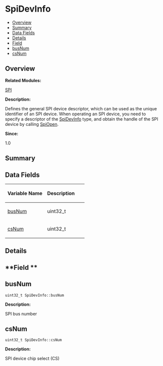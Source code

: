 # SpiDevInfo<a name="EN-US_TOPIC_0000001055039554"></a>

-   [Overview](#section911266885165636)
-   [Summary](#section2004328004165636)
-   [Data Fields](#pub-attribs)
-   [Details](#section251235474165636)
-   [Field](#section1389783708165636)
-   [busNum](#a317656e748a353d8520d891e77c7b111)
-   [csNum](#aff59a847b2a6144dd93047fff7841ec7)

## **Overview**<a name="section911266885165636"></a>

**Related Modules:**

[SPI](spi.md)

**Description:**

Defines the general SPI device descriptor, which can be used as the unique identifier of an SPI device. When operating an SPI device, you need to specify a descriptor of the  [SpiDevInfo](spidevinfo.md)  type, and obtain the handle of the SPI device by calling  [SpiOpen](spi.md#ga193e808f7e68a5b4c6b71ca2db47a11f). 

**Since:**

1.0

## **Summary**<a name="section2004328004165636"></a>

## Data Fields<a name="pub-attribs"></a>

<a name="table117659404165636"></a>
<table><thead align="left"><tr id="row428082426165636"><th class="cellrowborder" valign="top" width="50%" id="mcps1.1.3.1.1"><p id="p228472347165636"><a name="p228472347165636"></a><a name="p228472347165636"></a>Variable Name</p>
</th>
<th class="cellrowborder" valign="top" width="50%" id="mcps1.1.3.1.2"><p id="p326387224165636"><a name="p326387224165636"></a><a name="p326387224165636"></a>Description</p>
</th>
</tr>
</thead>
<tbody><tr id="row97419566165636"><td class="cellrowborder" valign="top" width="50%" headers="mcps1.1.3.1.1 "><p id="p1868712849165636"><a name="p1868712849165636"></a><a name="p1868712849165636"></a><a href="spidevinfo.md#a317656e748a353d8520d891e77c7b111">busNum</a></p>
</td>
<td class="cellrowborder" valign="top" width="50%" headers="mcps1.1.3.1.2 "><p id="p1638488513165636"><a name="p1638488513165636"></a><a name="p1638488513165636"></a>uint32_t </p>
</td>
</tr>
<tr id="row560633190165636"><td class="cellrowborder" valign="top" width="50%" headers="mcps1.1.3.1.1 "><p id="p1136504604165636"><a name="p1136504604165636"></a><a name="p1136504604165636"></a><a href="spidevinfo.md#aff59a847b2a6144dd93047fff7841ec7">csNum</a></p>
</td>
<td class="cellrowborder" valign="top" width="50%" headers="mcps1.1.3.1.2 "><p id="p1490690439165636"><a name="p1490690439165636"></a><a name="p1490690439165636"></a>uint32_t </p>
</td>
</tr>
</tbody>
</table>

## **Details**<a name="section251235474165636"></a>

## **Field **<a name="section1389783708165636"></a>

## busNum<a name="a317656e748a353d8520d891e77c7b111"></a>

```
uint32_t SpiDevInfo::busNum
```

 **Description:**

SPI bus number 

## csNum<a name="aff59a847b2a6144dd93047fff7841ec7"></a>

```
uint32_t SpiDevInfo::csNum
```

 **Description:**

SPI device chip select \(CS\) 

